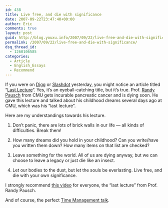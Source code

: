 ```yaml
---
id: 438
title: Live free, and die with significance
date: 2007-09-22T23:47:40+00:00
author: Eric
comments: true
layout: post
guid: http://blog.youxu.info/2007/09/22/live-free-and-die-with-significance/
permalink: /2007/09/22/live-free-and-die-with-significance/
dsq_thread_id:
  - 1260106585
categories:
  - Article
  - English_Essays
  - Recommend
---
```

If you were on [Digg](http://digg.com/) or [Slashdot](http://slashdot.org/) yesterday, you might notice an article titled &#8220;[Last Lecture](http://slashdot.org/articles/07/09/21/1448229.shtml)&#8220;. Yes, it&#8217;s an eyeball-catching title, but it&#8217;s true. Prof. [Randy Pausch](http://www.cs.cmu.edu/~pausch/) from CMU gets incurable pancreatic cancer and is dying soon. He gave this lecture and talked about his childhood dreams several days ago at CMU, which was his &#8220;last lecture&#8221;.

Here are my understandings towards his lecture.

1. Don&#8217;t panic, there are lots of brick walls in our life &#8212; all kinds of difficulties. Break them!

2. How many dreams did you hold in your childhood? Can you write/have you written them down? How many items on that list are checked?

3. Leave something for the world. All of us are dying anyway, but we can choose to leave a legacy or just die like an insect.

4. Let our bodies to the dust, but let the souls be everlasting. Live free, and die with your own significance.

I strongly recommend [this video](http://video.google.com/videoplay?docid=-5700431505846055184&q=randy+pausch&total=19&start=10&num=10&so=0&type=search&plindex=6) for everyone, the &#8220;last lecture&#8221; from Prof. Randy Pausch.

And of course, the perfect [Time Management talk](http://www.alice.org/Randy/timetalk.htm).
